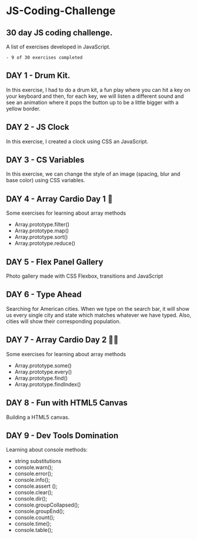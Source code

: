# JS-Coding-Challenge

## 30 day JS coding challenge.

A list of exercises developed in JavaScript.

```
- 9 of 30 exercises completed
```

## DAY 1 - Drum Kit.

In this exercise, I had to do a drum kit, a fun play where you can hit a key on your keyboard and then, for each key, we will listen a different sound and see an animation where it pops the button up to be a little bigger with a yellow border.

## DAY 2 - JS Clock

In this exercise, I created a clock using CSS an JavaScript.

## DAY 3 - CS Variables

In this exercise, we can change the style of an image (spacing, blur and base color) using CSS variables.

## DAY 4 - Array Cardio Day 1 💪

Some exercises for learning about array methods

- Array.prototype.filter()
- Array.prototype.map()
- Array.prototype.sort()
- Array.prototype.reduce()

## DAY 5 - Flex Panel Gallery

Photo gallery made with CSS Flexbox, transitions and JavaScript

## DAY 6 - Type Ahead

Searching for American cities. When we type on the search bar, it will show us every single city and state which matches whatever we have typed. Also, cities will show their corresponding population.

## DAY 7 - Array Cardio Day 2 💪💪

Some exercises for learning about array methods

- Array.prototype.some()
- Array.prototype.every()
- Array.prototype.find()
- Array.prototype.findIndex()

## DAY 8 - Fun with HTML5 Canvas

Building a HTML5 canvas.

## DAY 9 - Dev Tools Domination

Learning about console methods:

- string substitutions
- console.warn();
- console.error();
- console.info();
- console.assert ();
- console.clear();
- console.dir();
- console.groupCollapsed();
- console.groupEnd();
- console.count();
- console.time();
- console.table();
